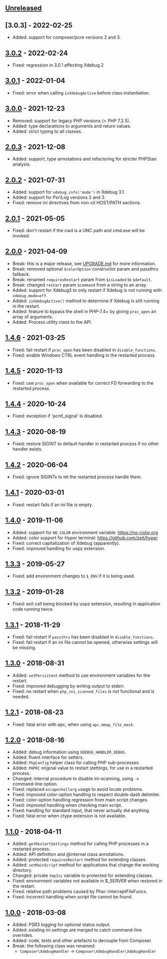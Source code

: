 ## [Unreleased]

## [3.0.3] - 2022-02-25

- Added: support for composer/pcre versions 2 and 3.

## [3.0.2] - 2022-02-24

- Fixed: regression in 3.0.1 affecting Xdebug 2

## [3.0.1] - 2022-01-04

- Fixed: error when calling `isXdebugActive` before class instantiation.

## [3.0.0] - 2021-12-23

- Removed: support for legacy PHP versions (< PHP 7.2.5).
- Added: type declarations to arguments and return values.
- Added: strict typing to all classes.

## [2.0.3] - 2021-12-08

- Added: support, type annotations and refactoring for stricter PHPStan analysis.

## [2.0.2] - 2021-07-31

- Added: support for `xdebug_info('mode')` in Xdebug 3.1.
- Added: support for Psr\Log versions 2 and 3.
- Fixed: remove ini directives from non-cli HOST/PATH sections.

## [2.0.1] - 2021-05-05

- Fixed: don't restart if the cwd is a UNC path and cmd.exe will be invoked.

## [2.0.0] - 2021-04-09

- Break: this is a major release, see [UPGRADE.md](UPGRADE.md) for more information.
- Break: removed optional `$colorOption` constructor param and passthru fallback.
- Break: renamed `requiresRestart` param from `$isLoaded` to `$default`.
- Break: changed `restart` param `$command` from a string to an array.
- Added: support for Xdebug3 to only restart if Xdebug is not running with `xdebug.mode=off`.
- Added: `isXdebugActive()` method to determine if Xdebug is still running in the restart.
- Added: feature to bypass the shell in PHP-7.4+ by giving `proc_open` an array of arguments.
- Added: Process utility class to the API.

## [1.4.6] - 2021-03-25

- Fixed: fail restart if `proc_open` has been disabled in `disable_functions`.
- Fixed: enable Windows CTRL event handling in the restarted process.

## [1.4.5] - 2020-11-13

- Fixed: use `proc_open` when available for correct FD forwarding to the restarted process.

## [1.4.4] - 2020-10-24

- Fixed: exception if 'pcntl_signal' is disabled.

## [1.4.3] - 2020-08-19

- Fixed: restore SIGINT to default handler in restarted process if no other handler exists.

## [1.4.2] - 2020-06-04

- Fixed: ignore SIGINTs to let the restarted process handle them.

## [1.4.1] - 2020-03-01

- Fixed: restart fails if an ini file is empty.

## [1.4.0] - 2019-11-06

- Added: support for `NO_COLOR` environment variable: https://no-color.org
- Added: color support for Hyper terminal: https://github.com/zeit/hyper
- Fixed: correct capitalization of Xdebug (apparently).
- Fixed: improved handling for uopz extension.

## [1.3.3] - 2019-05-27

- Fixed: add environment changes to `$_ENV` if it is being used.

## [1.3.2] - 2019-01-28

- Fixed: exit call being blocked by uopz extension, resulting in application code running twice.

## [1.3.1] - 2018-11-29

- Fixed: fail restart if `passthru` has been disabled in `disable_functions`.
- Fixed: fail restart if an ini file cannot be opened, otherwise settings will be missing.

## [1.3.0] - 2018-08-31

- Added: `setPersistent` method to use environment variables for the restart.
- Fixed: improved debugging by writing output to stderr.
- Fixed: no restart when `php_ini_scanned_files` is not functional and is needed.

## [1.2.1] - 2018-08-23

- Fixed: fatal error with apc, when using `apc.mmap_file_mask`.

## [1.2.0] - 2018-08-16

- Added: debug information using `XDEBUG_HANDLER_DEBUG`.
- Added: fluent interface for setters.
- Added: `PhpConfig` helper class for calling PHP sub-processes.
- Added: `PHPRC` original value to restart stettings, for use in a restarted process.
- Changed: internal procedure to disable ini-scanning, using `-n` command-line option.
- Fixed: replaced `escapeshellarg` usage to avoid locale problems.
- Fixed: improved color-option handling to respect double-dash delimiter.
- Fixed: color-option handling regression from main script changes.
- Fixed: improved handling when checking main script.
- Fixed: handling for standard input, that never actually did anything.
- Fixed: fatal error when ctype extension is not available.

## [1.1.0] - 2018-04-11

- Added: `getRestartSettings` method for calling PHP processes in a restarted process.
- Added: API definition and @internal class annotations.
- Added: protected `requiresRestart` method for extending classes.
- Added: `setMainScript` method for applications that change the working directory.
- Changed: private `tmpIni` variable to protected for extending classes.
- Fixed: environment variables not available in $\_SERVER when restored in the restart.
- Fixed: relative path problems caused by Phar::interceptFileFuncs.
- Fixed: incorrect handling when script file cannot be found.

## [1.0.0] - 2018-03-08

- Added: PSR3 logging for optional status output.
- Added: existing ini settings are merged to catch command-line overrides.
- Added: code, tests and other artefacts to decouple from Composer.
- Break: the following class was renamed:
  - `Composer\XdebugHandler` -> `Composer\XdebugHandler\XdebugHandler`

[Unreleased]: https://github.com/composer/xdebug-handler/compare/3.0.3...HEAD
[3.0.2]: https://github.com/composer/xdebug-handler/compare/3.0.2...3.0.3
[3.0.2]: https://github.com/composer/xdebug-handler/compare/3.0.1...3.0.2
[3.0.1]: https://github.com/composer/xdebug-handler/compare/3.0.0...3.0.1
[3.0.0]: https://github.com/composer/xdebug-handler/compare/2.0.3...3.0.0
[2.0.3]: https://github.com/composer/xdebug-handler/compare/2.0.2...2.0.3
[2.0.2]: https://github.com/composer/xdebug-handler/compare/2.0.1...2.0.2
[2.0.1]: https://github.com/composer/xdebug-handler/compare/2.0.0...2.0.1
[2.0.0]: https://github.com/composer/xdebug-handler/compare/1.4.6...2.0.0
[1.4.6]: https://github.com/composer/xdebug-handler/compare/1.4.5...1.4.6
[1.4.5]: https://github.com/composer/xdebug-handler/compare/1.4.4...1.4.5
[1.4.4]: https://github.com/composer/xdebug-handler/compare/1.4.3...1.4.4
[1.4.3]: https://github.com/composer/xdebug-handler/compare/1.4.2...1.4.3
[1.4.2]: https://github.com/composer/xdebug-handler/compare/1.4.1...1.4.2
[1.4.1]: https://github.com/composer/xdebug-handler/compare/1.4.0...1.4.1
[1.4.0]: https://github.com/composer/xdebug-handler/compare/1.3.3...1.4.0
[1.3.3]: https://github.com/composer/xdebug-handler/compare/1.3.2...1.3.3
[1.3.2]: https://github.com/composer/xdebug-handler/compare/1.3.1...1.3.2
[1.3.1]: https://github.com/composer/xdebug-handler/compare/1.3.0...1.3.1
[1.3.0]: https://github.com/composer/xdebug-handler/compare/1.2.1...1.3.0
[1.2.1]: https://github.com/composer/xdebug-handler/compare/1.2.0...1.2.1
[1.2.0]: https://github.com/composer/xdebug-handler/compare/1.1.0...1.2.0
[1.1.0]: https://github.com/composer/xdebug-handler/compare/1.0.0...1.1.0
[1.0.0]: https://github.com/composer/xdebug-handler/compare/d66f0d15cb57...1.0.0
